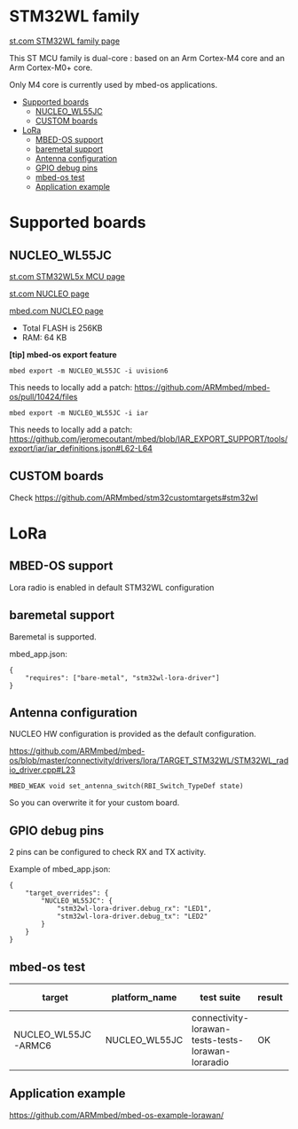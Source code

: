# STM32WL family

[st.com STM32WL family page](https://www.st.com/en/microcontrollers-microprocessors/stm32wl-series.html)

This ST MCU family is dual-core : based on an Arm Cortex-M4 core and an Arm Cortex-M0+ core.

Only M4 core is currently used by mbed-os applications.

* [Supported boards](#supported-boards)
   * [NUCLEO_WL55JC](#nucleo_wl55jc)
   * [CUSTOM boards](#custom-boards)
* [LoRa](#lora)
   * [MBED-OS support](#mbed-os-support)
   * [baremetal support](#baremetal-support)
   * [Antenna configuration](#antenna-configuration)
   * [GPIO debug pins](#gpio-debug-pins)
   * [mbed-os test](#mbed-os-test)
   * [Application example](#application-example)


# Supported boards

## NUCLEO_WL55JC

[st.com STM32WL5x MCU page](https://www.st.com/en/microcontrollers-microprocessors/stm32wl5x.html)

[st.com NUCLEO page](https://www.st.com/en/evaluation-tools/nucleo-wl55jc.html)

[mbed.com NUCLEO page](https://os.mbed.com/platforms/ST-Nucleo-WL55JC/)

- Total FLASH is 256KB
- RAM: 64 KB

**[tip] mbed-os export feature**

`mbed export -m NUCLEO_WL55JC -i uvision6`

This needs to locally add a patch:
https://github.com/ARMmbed/mbed-os/pull/10424/files

`mbed export -m NUCLEO_WL55JC -i iar`

This needs to locally add a patch:
https://github.com/jeromecoutant/mbed/blob/IAR_EXPORT_SUPPORT/tools/export/iar/iar_definitions.json#L62-L64


## CUSTOM boards

Check https://github.com/ARMmbed/stm32customtargets#stm32wl

# LoRa

## MBED-OS support

Lora radio is enabled in default STM32WL configuration

## baremetal support

Baremetal is supported.

mbed_app.json:
```
{
    "requires": ["bare-metal", "stm32wl-lora-driver"]
}
```


## Antenna configuration

NUCLEO HW configuration is provided as the default configuration.

https://github.com/ARMmbed/mbed-os/blob/master/connectivity/drivers/lora/TARGET_STM32WL/STM32WL_radio_driver.cpp#L23
```
MBED_WEAK void set_antenna_switch(RBI_Switch_TypeDef state)
```

So you can overwrite it for your custom board.


## GPIO debug pins

2 pins can be configured to check RX and TX activity.

Example of mbed_app.json:
```
{
    "target_overrides": {
        "NUCLEO_WL55JC": {
            "stm32wl-lora-driver.debug_rx": "LED1",
            "stm32wl-lora-driver.debug_tx": "LED2"
        }
    }
}
```

## mbed-os test

| target              | platform_name | test suite                                         | result | elapsed_time (sec) | copy_method |
|---------------------|---------------|----------------------------------------------------|--------|--------------------|-------------|
| NUCLEO_WL55JC-ARMC6 | NUCLEO_WL55JC | connectivity-lorawan-tests-tests-lorawan-loraradio | OK     | 44.8               | default     |



## Application example

https://github.com/ARMmbed/mbed-os-example-lorawan/
